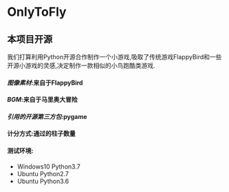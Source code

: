 # OnlyToFly
本项目开源
--
我们打算利用Python开源合作制作一个小游戏,吸取了传统游戏FlappyBird和一些开源小游戏的灵感,决定制作一款相似的小鸟跑酷类游戏.<br>

#### *图像素材*:来自于FlappyBird<br>
#### *BGM*:来自于马里奥大冒险<br>
#### *引用的开源第三方包*:pygame<br>

#### 计分方式:通过的柱子数量<br>

#### 测试环境:
 - Windows10 Python3.7
 - Ubuntu Python2.7
 - Ubuntu Python3.6
